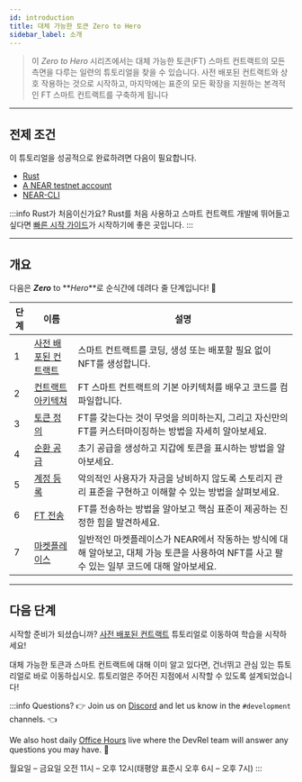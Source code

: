 ```yaml
---
id: introduction
title: 대체 가능한 토큰 Zero to Hero
sidebar_label: 소개
---
```


> 이 _Zero to Hero_ 시리즈에서는 대체 가능한 토큰(FT) 스마트 컨트랙트의 모든 측면을 다루는 일련의 튜토리얼을 찾을 수 있습니다. 사전 배포된 컨트랙트와 상호 작용하는 것으로 시작하고, 마지막에는 표준의 모든 확장을 지원하는 본격적인 FT 스마트 컨트랙트를 구축하게 됩니다

---

## 전제 조건

이 튜토리얼을 성공적으로 완료하려면 다음이 필요합니다.

- [Rust](/develop/prerequisites)
- [A NEAR testnet account](https://testnet.mynearwallet.com)
- [NEAR-CLI](/tools/near-cli#setup)

:::info Rust가 처음이신가요?
Rust를 처음 사용하고 스마트 컨트랙트 개발에 뛰어들고 싶다면 [빠른 시작 가이드](/develop/quickstart-guide)가 시작하기에 좋은 곳입니다.
:::

---

## 개요

다음은 **_Zero_** to **_Hero_**로 순식간에 데려다 줄 단계입니다! 💪

| 단계 | 이름                                                 | 설명                                                                                   |
| -- | -------------------------------------------------- | ------------------------------------------------------------------------------------ |
| 1  | [사전 배포된 컨트랙트](/tutorials/fts/predeployed-contract) | 스마트 컨트랙트를 코딩, 생성 또는 배포할 필요 없이 NFT를 생성합니다.                                            |
| 2  | [컨트랙트 아키텍쳐](/tutorials/fts/skeleton)               | FT 스마트 컨트랙트의 기본 아키텍처를 배우고 코드를 컴파일합니다.                                                |
| 3  | [토큰 정의](/tutorials/fts/defining-a-token)           | FT를 갖는다는 것이 무엇을 의미하는지, 그리고 자신만의 FT를 커스터마이징하는 방법을 자세히 알아보세요.                          |
| 4  | [순환 공급](/tutorials/fts/circulating-supply)         | 초기 공급을 생성하고 지갑에 토큰을 표시하는 방법을 알아보세요.                                                  |
| 5  | [계정 등록](/tutorials/fts/registering-accounts)       | 악의적인 사용자가 자금을 낭비하지 않도록 스토리지 관리 표준을 구현하고 이해할 수 있는 방법을 살펴보세요.                          |
| 6  | [FT 전송](/tutorials/fts/transfers)                  | FT를 전송하는 방법을 알아보고 핵심 표준이 제공하는 진정한 힘을 발견하세요.                                          |
| 7  | [마켓플레이스](/tutorials/fts/marketplace)               | 일반적인 마켓플레이스가 NEAR에서 작동하는 방식에 대해 알아보고, 대체 가능 토큰을 사용하여 NFT를 사고 팔 수 있는 일부 코드에 대해 알아보세요. |


<!--
1. [Events](/tutorials/fts/events): in this tutorial you'll explore the events extension, allowing the contract to react on certain events.
1. [Marketplace](/tutorials/fts/marketplace): in the last tutorial you'll be exploring some key aspects of the marketplace contract.
-->

---

## 다음 단계

시작할 준비가 되셨습니까? [사전 배포된 컨트랙트](/tutorials/fts/predeployed-contract) 튜토리얼로 이동하여 학습을 시작하세요!

대체 가능한 토큰과 스마트 컨트랙트에 대해 이미 알고 있다면, 건너뛰고 관심 있는 튜토리얼로 바로 이동하십시오. 튜토리얼은 주어진 지점에서 시작할 수 있도록 설계되었습니다!

:::info Questions?
👉 Join us on [Discord](https://near.chat/) and let us know in the `#development` channels. 👈

We also host daily [Office Hours](https://pages.near.org/developers/get-help/office-hours/) live where the DevRel team will answer any questions you may have. 🤔

월요일 – 금요일 오전 11시 – 오후 12시(태평양 표준시 오후 6시 – 오후 7시)
:::
